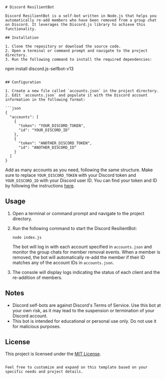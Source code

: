 

```
# Discord ResilientBot

Discord ResilientBot is a self-bot written in Node.js that helps you automatically re-add members who have been removed from a group chat on Discord. It leverages the Discord.js library to achieve this functionality.

## Installation

1. Clone the repository or download the source code.
2. Open a terminal or command prompt and navigate to the project directory.
3. Run the following command to install the required dependencies:

   ```
   npm install discord.js-selfbot-v13
   ```

## Configuration

1. Create a new file called `accounts.json` in the project directory.
2. Edit `accounts.json` and populate it with the Discord account information in the following format:

   ```json
   {
     "accounts": [
       {
         "token": "YOUR_DISCORD_TOKEN",
         "id": "YOUR_DISCORD_ID"
       },
       {
         "token": "ANOTHER_DISCORD_TOKEN",
         "id": "ANOTHER_DISCORD_ID"
       }
     ]
   }
   ```

   Add as many accounts as you need, following the same structure. Make sure to replace `YOUR_DISCORD_TOKEN` with your Discord token and `YOUR_DISCORD_ID` with your Discord user ID. You can find your token and ID by following the instructions [here](https://discordjs.guide/preparations/setting-up-a-bot-application.html).

## Usage

1. Open a terminal or command prompt and navigate to the project directory.
2. Run the following command to start the Discord ResilientBot:

   ```
   node index.js
   ```

   The bot will log in with each account specified in `accounts.json` and monitor the group chats for member removal events. When a member is removed, the bot will automatically re-add the member if their ID matches any of the account IDs in `accounts.json`.

3. The console will display logs indicating the status of each client and the re-addition of members.

## Notes

- Discord self-bots are against Discord's Terms of Service. Use this bot at your own risk, as it may lead to the suspension or termination of your Discord account.
- This bot is intended for educational or personal use only. Do not use it for malicious purposes.

## License

This project is licensed under the [MIT License](LICENSE).
```

Feel free to customize and expand on this template based on your specific needs and project details.
